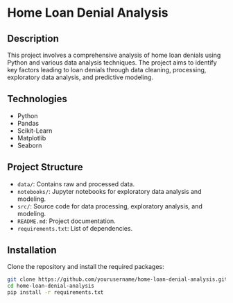 # Home Loan Denial Analysis

## Description
This project involves a comprehensive analysis of home loan denials using Python and various data analysis techniques. The project aims to identify key factors leading to loan denials through data cleaning, processing, exploratory data analysis, and predictive modeling.

## Technologies
- Python
- Pandas
- Scikit-Learn
- Matplotlib
- Seaborn

## Project Structure
- `data/`: Contains raw and processed data.
- `notebooks/`: Jupyter notebooks for exploratory data analysis and modeling.
- `src/`: Source code for data processing, exploratory analysis, and modeling.
- `README.md`: Project documentation.
- `requirements.txt`: List of dependencies.

## Installation
Clone the repository and install the required packages:
```bash
git clone https://github.com/yourusername/home-loan-denial-analysis.git
cd home-loan-denial-analysis
pip install -r requirements.txt
